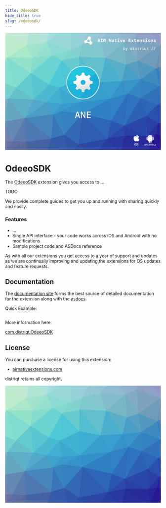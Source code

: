 ```yaml
---
title: OdeeoSDK
hide_title: true
slug: /odeeosdk/
---
```


![](images/hero.png)

# OdeeoSDK

The [OdeeoSDK](https://airnativeextensions.com/extension/com.distriqt.OdeeoSDK) extension gives you access to ...

TODO


We provide complete guides to get you up and running with sharing quickly and easily.


### Features

- ...
- Single API interface - your code works across iOS and Android with no modifications
- Sample project code and ASDocs reference

As with all our extensions you get access to a year of support and updates as we are 
continually improving and updating the extensions for OS updates and feature requests.



## Documentation

The [documentation site](https://docs.airnativeextensions.com/docs/odeeosdk) forms the best source of detailed documentation for the extension along with the [asdocs](https://docs.airnativeextensions.com/asdocs/odeeosdk). 

Quick Example: 

```actionscript title="AIR"
```

More information here: 

[com.distriqt.OdeeoSDK](https://airnativeextensions.com/extension/com.distriqt.OdeeoSDK)


## License

You can purchase a license for using this extension:

- [airnativeextensions.com](https://airnativeextensions.com/)


distriqt retains all copyright.


![](images/promo.png)



